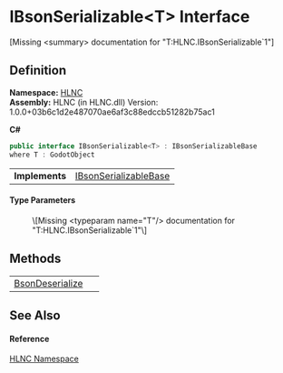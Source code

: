 # IBsonSerializable&lt;T&gt; Interface


\[Missing &lt;summary&gt; documentation for "T:HLNC.IBsonSerializable`1"\]



## Definition
**Namespace:** <a href="N_HLNC">HLNC</a>  
**Assembly:** HLNC (in HLNC.dll) Version: 1.0.0+03b6c1d2e487070ae6af3c88edccb51282b75ac1

**C#**
``` C#
public interface IBsonSerializable<T> : IBsonSerializableBase
where T : GodotObject

```

<table><tr><td><strong>Implements</strong></td><td><a href="T_HLNC_IBsonSerializableBase">IBsonSerializableBase</a></td></tr>
</table>



#### Type Parameters
<dl><dt /><dd>\[Missing &lt;typeparam name="T"/&gt; documentation for "T:HLNC.IBsonSerializable`1"\]</dd></dl>

## Methods
<table>
<tr>
<td><a href="M_HLNC_IBsonSerializable_1_BsonDeserialize">BsonDeserialize</a></td>
<td> </td></tr>
</table>

## See Also


#### Reference
<a href="N_HLNC">HLNC Namespace</a>  
